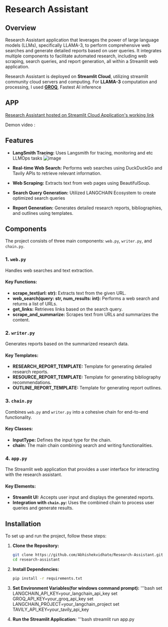 # Research Assistant 

## Overview
Research Assistant application that leverages the power of large language models (LLMs), specifically LLAMA-3, to perform comprehensive web searches and generate detailed reports based on user queries. It integrates multiple components to facilitate automated research, including web scraping, search queries, and report generation, all within a Streamlit web application.

Research Assistant is deployed on **Streamlit Cloud**, utilizing streamlit community cloud servers and computing. For **LLAMA-3** computation and processing, I used **[GROQ](https://groq.com/)**, Fastest AI inference

## APP

[Research Assistant hosted on Streamlit Cloud Application's working link](https://research-assistant-aves.streamlit.app/) 

Demon video :


## Features
- **LangSmith Tracing:** Uses Langsmith for tracing, monitoring and etc LLMOps tasks
![image](https://github.com/Abhishekvidhate/Research-Assistant/assets/120262589/29c4561c-7b25-4411-aa29-d1b877f8815e)

- **Real-time Web Search:** Performs web searches using DuckDuckGo and Tavily APIs to retrieve relevant information.
- **Web Scraping:** Extracts text from web pages using BeautifulSoup.
- **Search Query Generation:** Utilized LANGCHAIN Ecosystem to create optimized search queries 
- **Report Generation:** Generates detailed research reports, bibliographies, and outlines using templates.

## Components
The project consists of three main components: `web.py`, `writer.py`, and `chain.py`.

### 1. `web.py`
Handles web searches and text extraction.

#### Key Functions:
- **scrape_text(url: str):** Extracts text from the given URL.
- **web_search(query: str, num_results: int):** Performs a web search and returns a list of URLs.
- **get_links:** Retrieves links based on the search query.
- **scrape_and_summarize:** Scrapes text from URLs and summarizes the content.

### 2. `writer.py`
Generates reports based on the summarized research data.

#### Key Templates:
- **RESEARCH_REPORT_TEMPLATE:** Template for generating detailed research reports.
- **RESOURCE_REPORT_TEMPLATE:** Template for generating bibliography recommendations.
- **OUTLINE_REPORT_TEMPLATE:** Template for generating report outlines.

### 3. `chain.py`
Combines `web.py` and `writer.py` into a cohesive chain for end-to-end functionality.

#### Key Classes:
- **InputType:** Defines the input type for the chain.
- **chain:** The main chain combining search and writing functionalities.

### 4. `app.py`
The Streamlit web application that provides a user interface for interacting with the research assistant.

#### Key Elements:
- **Streamlit UI:** Accepts user input and displays the generated reports.
- **Integration with `chain.py`:** Uses the combined chain to process user queries and generate results.

## Installation
To set up and run the project, follow these steps:

1. **Clone the Repository:**
   ```bash
   git clone https://github.com/Abhishekvidhate/Research-Assistant.git
   cd research-assistant

2. **Install Dependencies:**
   ```bash
   pip install -r requirements.txt

3. **Set Environment Variables(for windows command prompt):**
   '''bash
   set LANGCHAIN_API_KEY=your_langchain_api_key
   set GROQ_API_KEY=your_groq_api_key
   set LANGCHAIN_PROJECT=your_langchain_project
   set TAVILY_API_KEY=your_tavily_api_key

4. **Run the Streamlit Application:**
   '''bash
   streamlit run app.py

